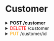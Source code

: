 # Customer
<details>
  <summary><strong>POST /customer</strong></summary>
  
  > 고객 정보 등록
  - **Header**: None
  - **Request**:
    - *name(string)*: 이름
    - *nrc_no(string)*: 주민번호
    - *date_of_birth(string)*: 생년월일
    - *gender(enum)*: 성별
    - *phone_number(string)*: 전화번호
    - email(string): 이메일
    - *loan_type(enum)*: 대출 구분
    - *cp_number(enum)*: 관리 코드
    - *home_address(string)*: 집 주소
    - *home_postal_code(string)*: 집 우편번호
    - office_address(string): 사무실 주소
    - office_postal_code(string): 사무실 우편번호
    - details([string]): 추가 정보
    - image(???): 사진
  - **Response**: None
</details>
<details>
<summary><span style="color:red">DELETE</span> /customer</summary>
	고객 정보 삭제
	<details>
	<summary>Header</summary>
	</details>
	<details>
	<summary>Request</summary>
		*id(int): id
	</details>
	<details>
	<summary>Response</summary>
	</details>
</details>
<details>
<summary><span style="color:orange">PUT</span> /customer/id</summary>
	고객 정보 수정
	<details>
	<summary>Header</summary>
	</details>
	<details>
	<summary>Request</summary>
		name(string): 이름
		nrc_no(string): 주민번호
		date_of_birth(string): 생년월일
		gender(enum): 성별
		phone_number(string): 전화번호
		email(string): 이메일
		loan_type(enum): 대출 구분
		cp_number(enum): 관리 코드
		home_address(string): 집 주소
		home_postal_code(string): 집 우편번호
		office_address(string): 사무실 주소
		office_postal_code(string): 사무실 우편번호
		details([string]): 추가 정보
		image(???): 사진
	</details>
	<details>
	<summary>Response</summary>
	</details>
</details>
